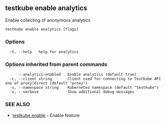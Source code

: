 ## testkube enable analytics

Enable collecting of anonymous analytics

```
testkube enable analytics [flags]
```

### Options

```
  -h, --help   help for analytics
```

### Options inherited from parent commands

```
      --analytics-enabled   Enable analytics (default true)
  -c, --client string       Client used for connecting to Testkube API one of proxy|direct (default "proxy")
  -s, --namespace string    Kubernetes namespace (default "testkube")
  -v, --verbose             Show additional debug messages
```

### SEE ALSO

* [testkube enable](testkube_enable.md)	 - Enable feature

